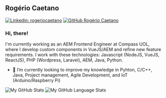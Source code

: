 ## Rogério Caetano

[![Linkedin: rogeriocaetano](https://img.shields.io/badge/-rogeriocaetano-blue?style=flat-square&logo=Linkedin&logoColor=white&link=https://www.linkedin.com/in/rogeriocaetano/)](https://www.linkedin.com/in/rogeriocaetano/)
[![GitHub Rogério Caetano](https://img.shields.io/github/followers/cataua?label=follow&style=social)](https://github.com/cataua)

### Hi, there!

I'm currently working as an AEM Frontend Engineer at Compass UOL, where I develop custom components in VueJS/AEM and refine new feature requirements. I work with these technologies: Javascript (NodeJS, VueJS, ReactJS), PHP (Wordpress, Laravel), AEM, Java, Python.

- 🌱 I’m currently looking to improve my knowledge in Pyhton, C/C++, Java, Project management, Agile Development, and IoT (Arduino/Raspberry Pi)

![My GitHub Stats](https://github-readme-stats.vercel.app/api/?username=cataua&count_private=true&theme=tokyonight&showicons=true)
![My GitHub Language Stats](https://github-readme-stats.vercel.app/api/top-langs/?username=cataua&langs_count=5&theme=tokyonight)

